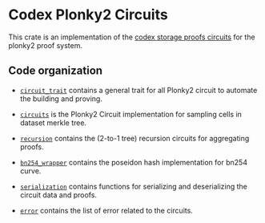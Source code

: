 # Codex Plonky2 Circuits

This crate is an implementation of the [codex storage proofs circuits](https://github.com/codex-storage/codex-storage-proofs-circuits) for the plonky2 proof system.

## Code organization

- [`circuit_trait`](./src/circuit_trait) contains a general trait for all Plonky2 circuit to automate the building and proving.

- [`circuits`](./src/circuits/) is the Plonky2 Circuit implementation for sampling cells in dataset merkle tree.

- [`recursion`](./src/recursion/) contains the (2-to-1 tree) recursion circuits for aggregating proofs.

- [`bn254_wrapper`](./src/bn254_wrapper/) contains the poseidon hash implementation for bn254 curve. 

- [`serialization`](./src/serialization.rs) contains functions for serializing and deserializing the circuit data and proofs.

- [`error`](./src/error.rs) contains the list of error related to the circuits.



